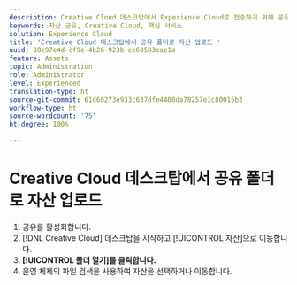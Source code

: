 ```yaml
---
description: Creative Cloud 데스크탑에서 Experience Cloud로 전송하기 위해 공유 폴더에 자산을 업로드하는 방법을 알아봅니다.
keywords: 자산 공유, Creative Cloud, 핵심 서비스
solution: Experience Cloud
title: 'Creative Cloud 데스크탑에서 공유 폴더로 자산 업로드 '
uuid: 88e97e4d-cf9e-4b26-923b-ee60583cae1a
feature: Assets
topic: Administration
role: Administrator
level: Experienced
translation-type: ht
source-git-commit: 61d60273e933c637dfe4400da78257e1c80015b3
workflow-type: ht
source-wordcount: '75'
ht-degree: 100%

---
```



# Creative Cloud 데스크탑에서 공유 폴더로 자산 업로드

1. 공유를 활성화합니다.
1. [!DNL Creative Cloud] 데스크탑을 시작하고 [!UICONTROL 자산]으로 이동합니다.
1. **[!UICONTROL 폴더 열기]를 클릭합니다.**
1. 운영 체제의 파일 검색을 사용하여 자산을 선택하거나 이동합니다.
